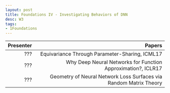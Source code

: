 ```yaml
---
layout: post
title: Foundations IV - Investigating Behaviors of DNN
desc: W3
tags:
- 1Foundations
---
```



| Presenter | Papers |
| -----: | ----------: |
| ??? |  Equivariance Through Parameter-Sharing, ICML17|
| ??? |  Why Deep Neural Networks for Function Approximation?, ICLR17 |
| ??? |  Geometry of Neural Network Loss Surfaces via Random Matrix Theory |
